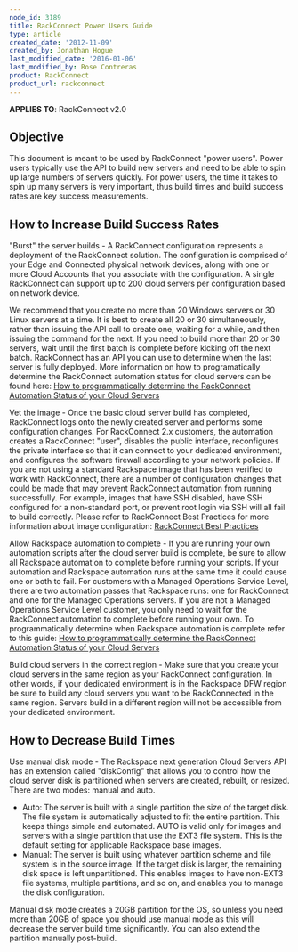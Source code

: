 ```yaml
---
node_id: 3189
title: RackConnect Power Users Guide
type: article
created_date: '2012-11-09'
created_by: Jonathan Hogue
last_modified_date: '2016-01-06'
last_modified_by: Rose Contreras
product: RackConnect
product_url: rackconnect
---
```


**APPLIES TO**: RackConnect v2.0

Objective
---------

This document is meant to be used by RackConnect "power users". Power
users typically use the API to build new servers and need to be able to
spin up large numbers of servers quickly. For power users, the time it
takes to spin up many servers is very important, thus build times and
build success rates are key success measurements.

How to Increase Build Success Rates
-----------------------------------

"Burst" the server builds - A RackConnect configuration represents a
deployment of the RackConnect solution.  The configuration is comprised
of your Edge and Connected physical network devices, along with one or
more Cloud Accounts that you associate with the configuration. A single
RackConnect can support up to 200 cloud servers per configuration based
on network device.

We recommend that you create no more than 20 Windows servers or 30 Linux
servers at a time. It is best to create all 20 or 30 simultaneously,
rather than issuing the API call to create one, waiting for a while, and
then issuing the command for the next. If you need to build more than 20
or 30 servers, wait until the first batch is complete before kicking off
the next batch. RackConnect has an API you can use to determine when the
last server is fully deployed. More information on how to
programatically determine the RackConnect automation status for cloud
servers can be found here: [How to programmatically determine the
RackConnect Automation Status of your Cloud
Servers](/how-to/how-to-programmatically-determine-the-rackconnect-v20-automation-status-of-your-cloud)

Vet the image - Once the basic cloud server build has completed,
RackConnect logs onto the newly created server and performs some
configuration changes. For RackConnect 2.x customers, the automation
creates a RackConnect "user", disables the public interface,
reconfigures the private interface so that it can connect to your
dedicated environment, and configures the software firewall according to
your network policies. If you are not using a standard Rackspace image
that has been verified to work with RackConnect, there are a number of
configuration changes that could be made that may prevent RackConnect
automation from running successfully. For example, images that have SSH
disabled, have SSH configured for a non-standard port, or prevent root
login via SSH will all fail to build correctly. Please refer to
RackConnect Best Practices for more information about image
configuration: [RackConnect Best
Practices](/how-to/rackconnect-v20-best-practices)

Allow Rackspace automation to complete - If you are running your own
automation scripts after the cloud server build is complete, be sure to
allow all Rackspace automation to complete before running your scripts.
If your automation and Rackspace automation runs at the same time it
could cause one or both to fail. For customers with a Managed Operations
Service Level<span>, there are two automation passes that Rackspace
runs: one for RackConnect and one for the Managed Operations servers. If
you are not a Managed Operations Service Level customer, you only need
to wait for the RackConnect automation to complete before running your
own. To programmatically determine when Rackspace automation is complete
refer to this guide: </span>[How to programmatically determine the
RackConnect Automation Status of your Cloud
Servers](/how-to/how-to-programmatically-determine-the-rackconnect-v20-automation-status-of-your-cloud)

Build cloud servers in the correct region - Make sure that you create
your cloud servers in the same region as your RackConnect configuration.
In other words, if your dedicated environment is in the Rackspace DFW
region be sure to build any cloud servers you want to be RackConnected
in the same region. Servers build in a different region will not be
accessible from your dedicated environment.

How to Decrease Build Times
---------------------------

Use manual disk mode - The Rackspace next generation Cloud Servers API
has an extension called "diskConfig" that allows you to control  how the
cloud server disk is partitioned when servers are created, rebuilt, or
resized. There are two modes: manual and auto.

-   Auto: The server is built with a single partition the size of the
    target disk. The file system is automatically adjusted to fit the
    entire partition. This keeps things simple and automated. AUTO is
    valid only for images and servers with a single partition that use
    the EXT3 file system. This is the default setting for applicable
    Rackspace base images.
-   Manual: The server is built using whatever partition scheme and file
    system is in the source image. If the target disk is larger, the
    remaining disk space is left unpartitioned. This enables images to
    have non-EXT3 file systems, multiple partitions, and so on, and
    enables you to manage the disk configuration.

Manual disk mode creates a 20GB partition for the OS, so unless you need
more than 20GB of space you should use manual mode as this will decrease
the server build time significantly. You can also extend the partition
manually post-build.


